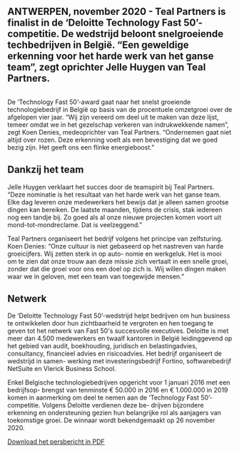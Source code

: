 <!-- title: Teal Partners genomineerd voor Deloitte Technology Fast 50 -->
<!-- author: Britt -->
<!-- date: 2020-11-05 -->
<!-- img: /assets/img/blogimages/smeDigitalHeader.jpg -->

<h2>ANTWERPEN, november 2020 - Teal Partners is finalist in de ‘Deloitte Technology Fast 50’- competitie. De wedstrijd 
beloont snelgroeiende techbedrijven in België. “Een geweldige erkenning voor het harde werk van het ganse team”, zegt 
oprichter Jelle Huygen van Teal Partners.</h2>

<p class="page__image">
      <img src="/assets/img/blogimages/smeDigitalHeader.jpg" alt="">
</p>

De ‘Technology Fast 50’-award gaat naar het snelst groeiende technologiebedrijf in België op basis van de procentuele 
omzetgroei over de afgelopen vier jaar. “Wij zijn vereerd om deel uit te maken van deze lijst, temeer omdat we in het 
gezelschap verkeren van indrukwekkende namen”, zegt Koen Denies, medeoprichter van Teal Partners. “Ondernemen gaat niet 
altijd over rozen. Deze erkenning voelt als een bevestiging dat we goed bezig zijn. Het geeft ons een flinke 
energieboost.”

<h2>Dankzij het team</h2>

Jelle Huygen verklaart het succes door de teamspirit bij Teal Partners. “Deze nominatie is het resultaat van het harde 
werk van het ganse team. Elke dag leveren onze medewerkers het bewijs dat je alleen samen grootse dingen kan bereiken. 
De laatste maanden, tijdens de crisis, stak iedereen nog een tandje bij. Zo goed als al onze nieuwe projecten komen 
voort uit mond-tot-mondreclame. Dat is veelzeggend.”

Teal Partners organiseert het bedrijf volgens het principe van zelfsturing. Koen Denies: “Onze cultuur is niet gebaseerd
 op het nastreven van harde groeicijfers. Wij zetten sterk in op auto- nomie en werkgeluk. Het is mooi om te zien dat 
 onze trouw aan deze missie zich vertaalt in een snelle groei, zonder dat die groei voor ons een doel op zich is. Wij 
 willen dingen maken waar we in geloven, met een team van toegewijde mensen.”
 
 
<h2>Netwerk</h2>

De ‘Deloitte Technology Fast 50’-wedstrijd helpt bedrijven om hun business te ontwikkelen door hun zichtbaarheid te 
vergroten en hen toegang te geven tot het netwerk van Fast 50's succesvolle executives. Deloitte is met meer dan 4.500 
medewerkers en twaalf kantoren in België leidinggevend op het gebied van audit, boekhouding, juridisch en 
belastingadvies, consultancy, financieel advies en risicoadvies. Het bedrijf organiseert de wedstrijd in samen- werking 
met investeringsbedrijf Fortino, softwarebedrijf NetSuite en Vlerick Business School.

Enkel Belgische technologiebedrijven opgericht voor 1 januari 2016 met een bedrijfsop- brengst van tenminste € 50.000 in
 2016 en € 1.000.000 in 2019 komen in aanmerking om
deel te nemen aan de ‘Technology Fast 50’-competitie. Volgens Deloitte verdienen deze be- drijven bijzondere erkenning 
en ondersteuning gezien hun belangrijke rol als aanjagers van toekomstige groei. De winnaar wordt bekendgemaakt op 26 
november 2020.


[Download het persbericht in PDF](/assets/pressreleases/Persbericht-Teal-Partners-Deloitte-BeFast50.pdf)

